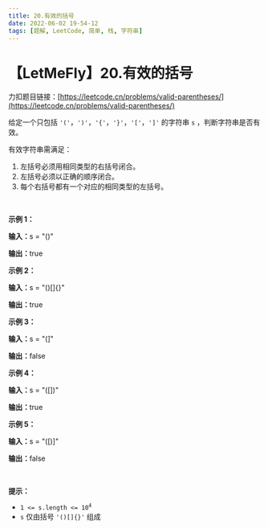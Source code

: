 ```yaml
---
title: 20.有效的括号
date: 2022-06-02 19-54-12
tags: [题解, LeetCode, 简单, 栈, 字符串]
---
```


# 【LetMeFly】20.有效的括号

力扣题目链接：[https://leetcode.cn/problems/valid-parentheses/](https://leetcode.cn/problems/valid-parentheses/)

<p>给定一个只包括 <code>'('</code>，<code>')'</code>，<code>'{'</code>，<code>'}'</code>，<code>'['</code>，<code>']'</code>&nbsp;的字符串 <code>s</code> ，判断字符串是否有效。</p>

<p>有效字符串需满足：</p>

<ol>
	<li>左括号必须用相同类型的右括号闭合。</li>
	<li>左括号必须以正确的顺序闭合。</li>
	<li>每个右括号都有一个对应的相同类型的左括号。</li>
</ol>

<p>&nbsp;</p>

<p><strong class="example">示例 1：</strong></p>

<div class="example-block">
<p><span class="example-io"><b>输入：</b>s = "()"</span></p>

<p><span class="example-io"><b>输出：</b>true</span></p>
</div>

<p><strong class="example">示例 2：</strong></p>

<div class="example-block">
<p><span class="example-io"><b>输入：</b>s = "()[]{}"</span></p>

<p><span class="example-io"><b>输出：</b>true</span></p>
</div>

<p><strong class="example">示例 3：</strong></p>

<div class="example-block">
<p><span class="example-io"><b>输入：</b>s = "(]"</span></p>

<p><span class="example-io"><b>输出：</b>false</span></p>
</div>

<p><strong class="example">示例 4：</strong></p>

<div class="example-block">
<p><span class="example-io"><b>输入：</b>s = "([])"</span></p>

<p><span class="example-io"><b>输出：</b>true</span></p>
</div>

<p><strong class="example">示例 5：</strong></p>

<div class="example-block">
<p><span class="example-io"><b>输入：</b>s = "([)]"</span></p>

<p><span class="example-io"><b>输出：</b>false</span></p>
</div>

<p>&nbsp;</p>

<p><strong>提示：</strong></p>

<ul>
	<li><code>1 &lt;= s.length &lt;= 10<sup>4</sup></code></li>
	<li><code>s</code> 仅由括号 <code>'()[]{}'</code> 组成</li>
</ul>


    